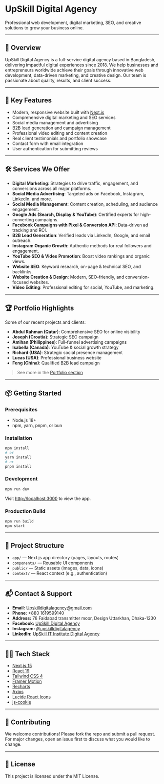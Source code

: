 # UpSkill Digital Agency

Professional web development, digital marketing, SEO, and creative solutions to grow your business online.

---

## 🚀 Overview

UpSkill Digital Agency is a full-service digital agency based in Bangladesh, delivering impactful digital experiences since 2018. We help businesses and entrepreneurs worldwide achieve their goals through innovative web development, data-driven marketing, and creative design. Our team is passionate about quality, results, and client success.

---

## 🌟 Key Features

- Modern, responsive website built with [Next.js](https://nextjs.org/)
- Comprehensive digital marketing and SEO services
- Social media management and advertising
- B2B lead generation and campaign management
- Professional video editing and content creation
- Real client testimonials and portfolio showcase
- Contact form with email integration
- User authentication for submitting reviews

---

## 🛠️ Services We Offer

- **Digital Marketing**: Strategies to drive traffic, engagement, and conversions across all major platforms.
- **Social Media Advertising**: Targeted ads on Facebook, Instagram, LinkedIn, and more.
- **Social Media Management**: Content creation, scheduling, and audience engagement.
- **Google Ads (Search, Display & YouTube)**: Certified experts for high-converting campaigns.
- **Facebook Campaigns with Pixel & Conversion API**: Data-driven ad tracking and ROI.
- **B2B Lead Generation**: Verified leads via LinkedIn, Google, and email outreach.
- **Instagram Organic Growth**: Authentic methods for real followers and engagement.
- **YouTube SEO & Video Promotion**: Boost video rankings and organic views.
- **Website SEO**: Keyword research, on-page & technical SEO, and backlinks.
- **Website Creation & Design**: Modern, SEO-friendly, and conversion-focused websites.
- **Video Editing**: Professional editing for social, YouTube, and marketing.

---

## 🏆 Portfolio Highlights

Some of our recent projects and clients:

- **Abdul Rahman (Qatar)**: Comprehensive SEO for online visibility
- **Joseph (Croatia)**: Strategic SEO campaign
- **Amihan (Philippines)**: Full-funnel advertising campaigns
- **Isabella (Canada)**: YouTube & social growth strategy
- **Richard (USA)**: Strategic social presence management
- **Lucas (USA)**: Professional business website
- **Feng (China)**: Qualified B2B lead campaign

> See more in the [Portfolio section](./app/portfolio/page.js)

---

## 📦 Getting Started

### Prerequisites

- Node.js 18+
- npm, yarn, pnpm, or bun

### Installation

```bash
npm install
# or
yarn install
# or
pnpm install
```

### Development

```bash
npm run dev
```

Visit [http://localhost:3000](http://localhost:3000) to view the app.

### Production Build

```bash
npm run build
npm start
```

---

## 📂 Project Structure

- `app/` — Next.js app directory (pages, layouts, routes)
- `components/` — Reusable UI components
- `public/` — Static assets (images, data, icons)
- `context/` — React context (e.g., authentication)

---

## 📬 Contact & Support

- **Email:** [Upskilldigitalagency@gmail.com](mailto:Upskilldigitalagency@gmail.com)
- **Phone:** +880 1619599140
- **Address:** 78 Faidabad transmitter moor, Design Uttarkhan, Dhaka-1230
- **Facebook:** [UpSkill Digital Agency](https://www.facebook.com/profile.php?id=61575251046929)
- **Instagram:** [@upskilldigitalagency](https://www.instagram.com/upskilldigitalagency/?igsh=cXNrN2UyZnBkbXhp#)
- **LinkedIn:** [UpSkill IT Institute Digital Agency](https://www.linkedin.com/company/upskill-it-institute-digital-agency/posts/?feedView=all)

---

## 🧑‍💻 Tech Stack

- [Next.js 15](https://nextjs.org/)
- [React 19](https://react.dev/)
- [Tailwind CSS 4](https://tailwindcss.com/)
- [Framer Motion](https://www.framer.com/motion/)
- [Recharts](https://recharts.org/)
- [Axios](https://axios-http.com/)
- [Lucide React Icons](https://lucide.dev/)
- [js-cookie](https://github.com/js-cookie/js-cookie)

---

## 🤝 Contributing

We welcome contributions! Please fork the repo and submit a pull request. For major changes, open an issue first to discuss what you would like to change.

---

## 📝 License

This project is licensed under the MIT License.
